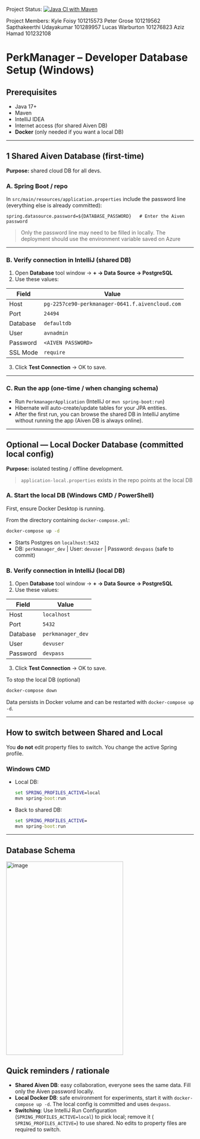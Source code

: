 Project Status:
[![Java CI with Maven](https://github.com/Tchaoser/SYSC4806-Group13-PerkManager/actions/workflows/maven.yml/badge.svg)](https://github.com/Tchaoser/SYSC4806-Group13-PerkManager/actions/workflows/maven.yml)

Project Members:
Kyle Foisy 101215573
Peter Grose 101219562
Sapthakeerthi Udayakumar 101289957
Lucas Warburton 101276823
Aziz Hamad 101232108

# PerkManager – Developer Database Setup (Windows)

## Prerequisites

* Java 17+
* Maven
* IntelliJ IDEA
* Internet access (for shared Aiven DB)
* **Docker** (only needed if you want a local DB)

---

## 1 Shared Aiven Database (first-time)

**Purpose:** shared cloud DB for all devs.

### A. Spring Boot / repo

In `src/main/resources/application.properties` include the password line (everything else is already committed):

```properties
spring.datasource.password=${DATABASE_PASSWORD}   # Enter the Aiven password
```

> Only the password line may need to be filled in locally. 
> The deployment should use the environment variable saved on Azure

---

### B. Verify connection in IntelliJ (shared DB)

1. Open **Database** tool window → **+ → Data Source → PostgreSQL**
2. Use these values:

| Field    | Value                                           |
|----------|-------------------------------------------------|
| Host     | `pg-2257ce90-perkmanager-0641.f.aivencloud.com` |
| Port     | `24494`                                         |
| Database | `defaultdb`                                     |
| User     | `avnadmin`                                      |
| Password | `<AIVEN PASSWORD>`                              |
| SSL Mode | `require`                                       |

3. Click **Test Connection** → OK to save.

---

### C. Run the app (one-time / when changing schema)

* Run `PerkmanagerApplication` (IntelliJ or `mvn spring-boot:run`)
* Hibernate will auto-create/update tables for your JPA entities.
* After the first run, you can browse the shared DB in IntelliJ anytime without running the app (Aiven DB is always
  online).

---

## Optional — Local Docker Database (committed local config)

**Purpose:** isolated testing / offline development.

> `application-local.properties` exists in the repo points at the local DB 

### A. Start the local DB (Windows CMD / PowerShell)

First, ensure Docker Desktop is running.

From the directory containing `docker-compose.yml`:

```cmd
docker-compose up -d
```

* Starts Postgres on `localhost:5432`
* DB: `perkmanager_dev` | User: `devuser` | Password: `devpass` (safe to commit)

### B. Verify connection in IntelliJ (local DB)

1. Open **Database** tool window → **+ → Data Source → PostgreSQL**
2. Use these values:

| Field    | Value             |
|----------|-------------------|
| Host     | `localhost`       |
| Port     | `5432`            |
| Database | `perkmanager_dev` |
| User     | `devuser`         |
| Password | `devpass`         |

3. Click **Test Connection** → OK to save.

To stop the local DB (optional)

```cmd
docker-compose down
```

Data persists in Docker volume and can be restarted with `docker-compose up -d`.

---

## How to switch between Shared and Local

You **do not** edit property files to switch. You change the active Spring profile.

### Windows CMD

* Local DB:

  ```cmd
  set SPRING_PROFILES_ACTIVE=local
  mvn spring-boot:run
  ```
* Back to shared DB:

  ```cmd
  set SPRING_PROFILES_ACTIVE=
  mvn spring-boot:run
  ```

---
## Database Schema
<img width="314" height="519" alt="image" src="https://github.com/user-attachments/assets/69dcc21d-3d38-4618-94fd-76a08066a148" />



## Quick reminders / rationale

* **Shared Aiven DB**: easy collaboration, everyone sees the same data. Fill only the Aiven password locally.
* **Local Docker DB**: safe environment for experiments, start it with `docker-compose up -d`. The local
  config is committed and uses `devpass`.
* **Switching**: Use IntelliJ Run Configuration (`SPRING_PROFILES_ACTIVE=local`) to pick local; remove it (
  `SPRING_PROFILES_ACTIVE=`) to use shared. No edits to property files are required to switch.

